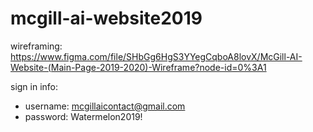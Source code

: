 # mcgill-ai-website2019

wireframing: https://www.figma.com/file/SHbGg6HgS3YYegCqboA8lovX/McGill-AI-Website-(Main-Page-2019-2020)-Wireframe?node-id=0%3A1

sign in info: 
- username: mcgillaicontact@gmail.com
- password: Watermelon2019!
